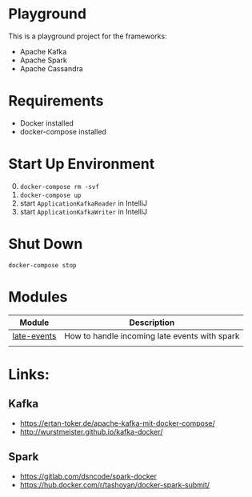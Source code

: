 # Playground
This is a playground project for the frameworks:
* Apache Kafka
* Apache Spark
* Apache Cassandra

# Requirements
* Docker installed
* docker-compose installed

# Start Up Environment
0. `docker-compose rm -svf`
1. `docker-compose up`
2. start `ApplicationKafkaReader` in IntelliJ
3. start `ApplicationKafkaWriter` in IntelliJ

# Shut Down
`docker-compose stop`

# Modules
|  Module                              |  Description                                  |
|:------------------------------------:|:---------------------------------------------:|
| [late-events](late-events/readme.md) | How to handle incoming late events with spark |
|                                      |                                               |

# Links:

## Kafka
* https://ertan-toker.de/apache-kafka-mit-docker-compose/
* http://wurstmeister.github.io/kafka-docker/

## Spark
* https://gitlab.com/dsncode/spark-docker
* https://hub.docker.com/r/tashoyan/docker-spark-submit/ 


